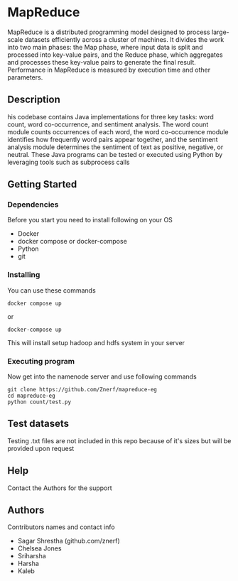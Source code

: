 # MapReduce 

MapReduce is a distributed programming model designed to process large-scale datasets efficiently across a cluster of machines. It divides the work into two main phases: the Map phase, where input data is split and processed into key-value pairs, and the Reduce phase, which aggregates and processes these key-value pairs to generate the final result. Performance in MapReduce is measured by execution time and other parameters.

## Description

his codebase contains Java implementations for three key tasks: word count, word co-occurrence, and sentiment analysis. The word count module counts occurrences of each word, the word co-occurrence module identifies how frequently word pairs appear together, and the sentiment analysis module determines the sentiment of text as positive, negative, or neutral. These Java programs can be tested or executed using Python by leveraging tools such as subprocess calls 

## Getting Started

### Dependencies

Before you start you need to install following on your OS
* Docker
* docker compose or docker-compose
* Python
* git

### Installing

You can use these commands 

```
docker compose up
```
or 

```
docker-compose up
```

This will install setup hadoop and hdfs system in your server

### Executing program

Now get into the namenode server and use following commands
```
git clone https://github.com/Znerf/mapreduce-eg
cd mapreduce-eg
python count/test.py
```

## Test datasets

Testing .txt files are not included in this repo because of it's sizes but will be provided upon request

## Help

Contact the Authors for the support

## Authors

Contributors names and contact info
* Sagar Shrestha (github.com/znerf)
* Chelsea Jones
* Sriharsha
* Harsha
* Kaleb




